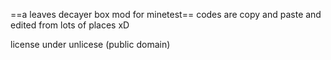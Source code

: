 ==a leaves decayer box mod for minetest==
codes are copy and paste and edited from lots of places xD

license under unlicese (public domain)
